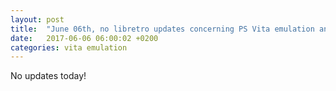 ```yaml
---
layout: post
title:  "June 06th, no libretro updates concerning PS Vita emulation and emulators"
date:   2017-06-06 06:00:02 +0200
categories: vita emulation
---
```


No updates today!
